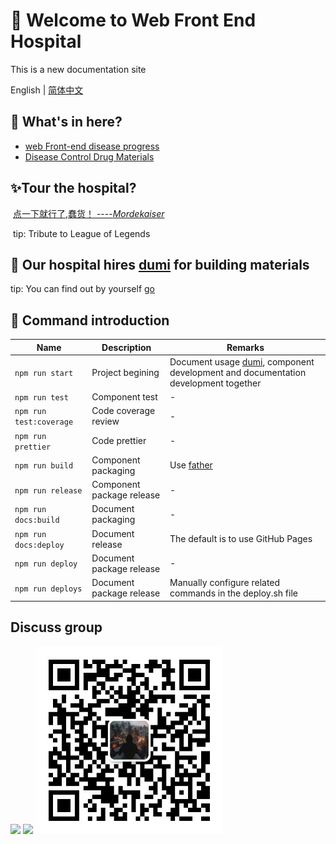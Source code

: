 # 🌟 Welcome to Web Front End Hospital

This is a new documentation site

English | [简体中文](/README.zh-CN.md)

## 🚀 What's in here?

- [web Front-end disease progress](/docs/guide)
- [Disease Control Drug Materials](components/)

## ✨Tour the hospital?

​ [点一下就行了,蠢货！ ----_Mordekaiser_](http://liuyuanhua.site/my-markdown/)

​ tip: Tribute to League of Legends

## 📒 Our hospital hires [dumi](https://d.umijs.org/zh-CN/guide) for building materials

tip: You can find out by yourself [go](https://d.umijs.org/zh-CN/guide)

## 🤖 Command introduction

| Name                    | Description               | Remarks                                                                                                            |
| ----------------------- | ------------------------- | ------------------------------------------------------------------------------------------------------------------ |
| `npm run start`         | Project begining          | Document usage [dumi](https://github.com/umijs/dumi), component development and documentation development together |
| `npm run test`          | Component test            | -                                                                                                                  |
| `npm run test:coverage` | Code coverage review      | -                                                                                                                  |
| `npm run prettier`      | Code prettier             | -                                                                                                                  |
| `npm run build`         | Component packaging       | Use [father](https://github.com/umijs/father)                                                                      |
| `npm run release`       | Component package release | -                                                                                                                  |
| `npm run docs:build`    | Document packaging        | -                                                                                                                  |
| `npm run docs:deploy`   | Document release          | The default is to use GitHub Pages                                                                                 |
| `npm run deploy`        | Document package release  | -                                                                                                                  |
| `npm run deploys`       | Document package release  | Manually configure related commands in the deploy.sh file                                                          |

## Discuss group

<div>
  <img data-type="dingtalk" src="https://gw.alipayobjects.com/zos/bmw-prod/ce3439e7-3bf9-4031-b823-6473439ec9e6/kxkiis4c_w1004_h1346.jpeg" width="300" />
  <img data-type="wechat" src="https://gw.alipayobjects.com/zos/bmw-prod/c18bc2a5-719a-48ca-b225-c79ef88bfb43/k7m10ymd_w1004_h1346.jpeg" width="300" />
      <img data-type="wechat" src="./img/my_wx.jpg" width="300" />
</div>

